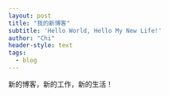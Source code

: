 ```yaml
---
layout: post
title: "我的新博客"
subtitle: 'Hello World, Hello My New Life!'
author: "Chi"
header-style: text
tags:
  - blog
---
```


新的博客，新的工作，新的生活！

